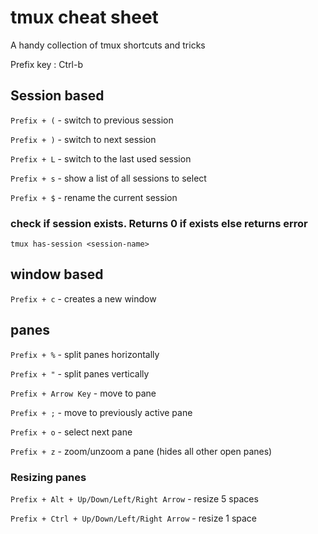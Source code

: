 # tmux cheat sheet
A handy collection of tmux shortcuts and tricks

Prefix key : Ctrl-b

## Session based
`Prefix + (` - switch to previous session

`Prefix + )` - switch to next session

`Prefix + L` - switch to the last used session

`Prefix + s` - show a list of all sessions to select

`Prefix + $` - rename the current session

### check if session exists. Returns 0 if exists else returns error
`tmux has-session <session-name>`

## window based
`Prefix + c` - creates a new window

## panes
`Prefix + %` - split panes horizontally

`Prefix + "` - split panes vertically

`Prefix + Arrow Key` - move to pane

`Prefix + ;` - move to previously active pane

`Prefix + o` - select next pane

`Prefix + z` - zoom/unzoom a pane (hides all other open panes)

### Resizing panes
`Prefix + Alt + Up/Down/Left/Right Arrow` - resize 5 spaces

`Prefix + Ctrl + Up/Down/Left/Right Arrow` - resize 1 space
